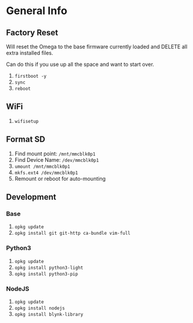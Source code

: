 # General Info

## Factory Reset
Will reset the Omega to the base firmware currently loaded and DELETE all extra
installed files.

Can do this if you use up all the space and want to start over.

1. `firstboot -y`
2. `sync`
3. `reboot`

## WiFi
1. `wifisetup`


## Format SD
1. Find mount point: `/mnt/mmcblk0p1`
2. Find Device Name: `/dev/mmcblk0p1`
3. `umount /mnt/mmcblk0p1`
4. `mkfs.ext4 /dev/mmcblk0p1`
5. Remount or reboot for auto-mounting

## Development
### Base
1. `opkg update`
2. `opkg install git git-http ca-bundle vim-full`

### Python3
1. `opkg update`
2. `opkg install python3-light`
3. `opkg install python3-pip`

### NodeJS
1. `opkg update`
2. `opkg install nodejs`
3. `opkg install blynk-library`

